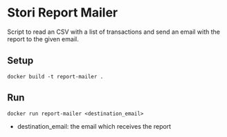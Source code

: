 # Stori Report Mailer

Script to read an CSV with a list of transactions and send an email with the
report to the given email.

## Setup

```
docker build -t report-mailer .
```

## Run

```
docker run report-mailer <destination_email>
```

- destination_email: the email which receives the report
